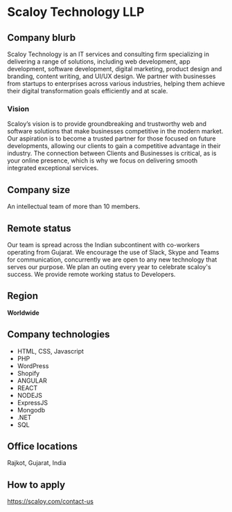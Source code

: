 # Scaloy Technology LLP
## Company blurb
Scaloy Technology is an IT services and consulting firm specializing in delivering a range of solutions, including web development, app development, software development, digital marketing, product design and branding, content writing, and UI/UX design. We partner with businesses from startups to enterprises across various industries, helping them achieve their digital transformation goals efficiently and at scale.
### Vision
Scaloy’s vision is to provide groundbreaking and trustworthy web and software solutions that make businesses competitive in the modern market. Our aspiration is to become a trusted partner for those focused on future developments, allowing our clients to gain a competitive advantage in their industry. The connection between Clients and Businesses is critical, as is your online presence, which is why we focus on delivering smooth integrated exceptional services.
## Company size
An intellectual team of more than 10 members.
## Remote status
Our team is spread across the Indian subcontinent with co-workers operating from Gujarat. We encourage the use of Slack, Skype and Teams for communication, concurrently we are open to any new technology that serves our purpose. We plan an outing every year to celebrate scaloy's success. We provide remote working status to Developers.
## Region
**Worldwide**
## Company technologies
- HTML, CSS, Javascript
- PHP
- WordPress
- Shopify
- ANGULAR
- REACT
- NODEJS
- ExpressJS
- Mongodb
- .NET
- SQL

##  Office locations
Rajkot, Gujarat, India

## How to apply
https://scaloy.com/contact-us
